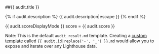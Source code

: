 ##{{ audit.title }}

{% if audit.description %}
{{ audit.description|escape }}
{% endif %}

{{ audit.scoreDisplayMode }} score = {{ audit.score }}

Note: This is the default `audit_result.md` template. Creating a [custom template](https://github.com/OpenAssessItToolkit/openassessit_templates) called `{{ audit.id|replace('-', '_') }}.md` would allow you to expose and iterate over any Lighthouse data.
